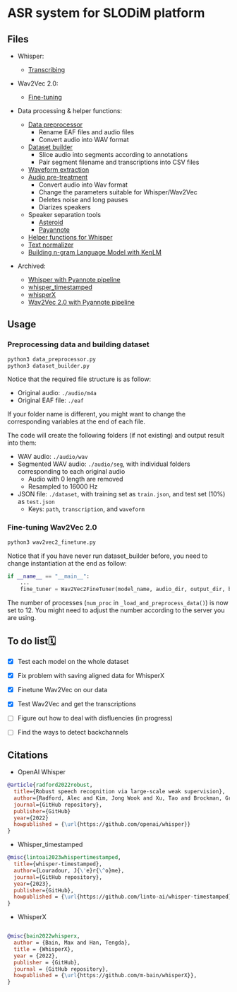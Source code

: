 # ASR system for SLODiM platform

## Files

- Whisper:

  - [Transcribing](whisper_transcribe.py)

- Wav2Vec 2.0:

  - [Fine-tuning](wav2vec2_finetune.py)

- Data processing & helper functions:

  - [Data preprocessor](data_preprocessor.py)
    - Rename EAF files and audio files
    - Convert audio into WAV format
  - [Dataset builder](dataset_builder.py)
    - Slice audio into segments according to annotations
    - Pair segment filename and transcriptions into CSV files
  - [Waveform extraction](waveform_extraction.py)
  - [Audio pre-treatment](audio_pre-treatment.py)
    - Convert audio into Wav format
    - Change the parameters suitable for Whisper/Wav2Vec
    - Deletes noise and long pauses
    - Diarizes speakers
  - Speaker separation tools
    - [Asteroid](diarize_asteroid.py)
    - [Payannote](payannote_overlap_speech_sep.py)
  - [Helper functions for Whisper](utils.py)
  - [Text normalizer](normalizer.py)
  - [Building n-gram Language Model with KenLM](5gram_lm_kenlm.py)

- Archived:
  - [Whisper with Pyannote pipeline](archived/whisper_pyannote.py)
  - [whisper_timestamped](archived/whisper_ts_norm.py)
  - [whisperX](archived/whisperx_norm.py)
  - [Wav2Vec 2.0 with Pyannote pipeline](archived/wav2vec_pyannote.py)

## Usage

### Preprocessing data and building dataset

```python
python3 data_preprocessor.py
python3 dataset_builder.py
```

Notice that the required file structure is as follow:

- Original audio: `./audio/m4a`
- Original EAF file: `./eaf`

If your folder name is different, you might want to change the corresponding variables at the end of each file.

The code will create the following folders (if not existing) and output result into them:

- WAV audio: `./audio/wav`
- Segmented WAV audio: `./audio/seg`, with individual folders corresponding to each original audio
  - Audio with 0 length are removed
  - Resampled to 16000 Hz
- JSON file: `./dataset`, with training set as `train.json`, and test set (10%) as `test.json`
  - Keys: `path`, `transcription`, and `waveform`

### Fine-tuning Wav2Vec 2.0

```python
python3 wav2vec2_finetune.py
```

Notice that if you have never run dataset_builder before, you need to change instantiation at the end as follow:

```python
if __name__ == "__main__":
    ...
    fine_tuner = Wav2Vec2FineTuner(model_name, audio_dir, output_dir, build_dataset=True)
```

The number of processes (`num_proc` in `_load_and_preprocess_data()`) is now set to 12. You might need to adjust the number according to the server you are using.

## To do list🗓

- [x] Test each model on the whole dataset

- [x] Fix problem with saving aligned data for WhisperX

- [x] Finetune Wav2Vec on our data

- [x] Test Wav2Vec and get the transcriptions

- [ ] Figure out how to deal with disfluencies (in progress)

- [ ] Find the ways to detect backchannels

## Citations

- OpenAI Whisper

```bibtex
@article{radford2022robust,
  title={Robust speech recognition via large-scale weak supervision},
  author={Radford, Alec and Kim, Jong Wook and Xu, Tao and Brockman, Greg and McLeavey, Christine and Sutskever, Ilya},
  journal={GitHub repository},
  publisher={GitHub}
  year={2022}
  howpublished = {\url{https://github.com/openai/whisper}}
}
```

- Whisper_timestamped

```bibtex
@misc{lintoai2023whispertimestamped,
  title={whisper-timestamped},
  author={Louradour, J{\'e}r{\^o}me},
  journal={GitHub repository},
  year={2023},
  publisher={GitHub},
  howpublished = {\url{https://github.com/linto-ai/whisper-timestamped}}
}
```

- WhisperX

```bibtex

@misc{bain2022whisperx,
  author = {Bain, Max and Han, Tengda},
  title = {WhisperX},
  year = {2022},
  publisher = {GitHub},
  journal = {GitHub repository},
  howpublished = {\url{https://github.com/m-bain/whisperX}},
}
```
